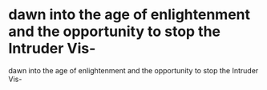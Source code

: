 # dawn into the age of enlightenment and the opportunity to stop the Intruder Vis-

dawn into the age of enlightenment and the opportunity to stop the Intruder Vis-